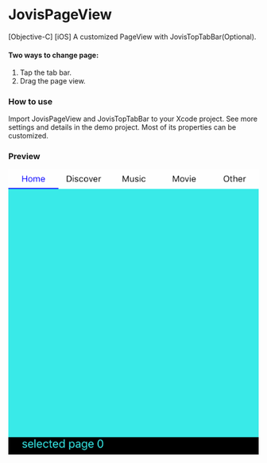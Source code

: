 # JovisPageView
[Objective-C] [iOS] A customized PageView with JovisTopTabBar(Optional).

#### Two ways to change page:
1. Tap the tab bar.
2. Drag the page view.

### How to use
Import JovisPageView and JovisTopTabBar to your Xcode project. See more settings and details in the demo project. Most of its properties can be customized.

### Preview
![image](https://github.com/ijovi23/JovisPageView/blob/master/JovisPageViewDemo.gif)